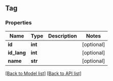 ## Tag

### Properties
Name | Type | Description | Notes
------------ | ------------- | ------------- | -------------
**id** | **int** |  | [optional] 
**id_lang** | **int** |  | [optional] 
**name** | **str** |  | [optional] 

[[Back to Model list]](#documentation-for-models) [[Back to API list]](#documentation-for-api-endpoints)


